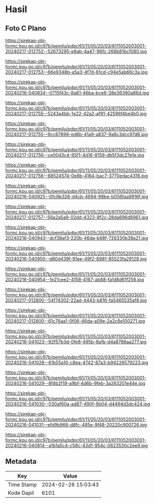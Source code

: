 # Hasil

## Foto C Plano

https://sirekap-obj-formc.kpu.go.id/c97b/pemilu/pdpr/61/11/05/20/03/6111052003001-20240217-012752--52673295-e8ab-4a47-96fc-268b81bc1080.jpg

https://sirekap-obj-formc.kpu.go.id/c97b/pemilu/pdpr/61/11/05/20/03/6111052003001-20240217-012753--66e9348b-a5a3-4f7d-81cd-c94e5ab66c3a.jpg

https://sirekap-obj-formc.kpu.go.id/c97b/pemilu/pdpr/61/11/05/20/03/6111052003001-20240216-040834--0715f43c-8a81-46ba-bce6-38e36390a86d.jpg

https://sirekap-obj-formc.kpu.go.id/c97b/pemilu/pdpr/61/11/05/20/03/6111052003001-20240217-012755--5243a4bb-1e22-42a2-af91-42596f4be4b0.jpg

https://sirekap-obj-formc.kpu.go.id/c97b/pemilu/pdpr/61/11/05/20/03/6111052003001-20240217-012755--9cc67896-ed6b-41a9-a837-9a8c3dcc97d6.jpg

https://sirekap-obj-formc.kpu.go.id/c97b/pemilu/pdpr/61/11/05/20/03/6111052003001-20240217-012756--ce00d3c4-65f1-4d16-8159-db5f3dc27e1e.jpg

https://sirekap-obj-formc.kpu.go.id/c97b/pemilu/pdpr/61/11/05/20/03/6111052003001-20240217-012756--68524574-0e8b-4164-bac7-3770edac4316.jpg

https://sirekap-obj-formc.kpu.go.id/c97b/pemilu/pdpr/61/11/05/20/03/6111052003001-20240216-040925--0fc6b326-d4cb-4694-98be-b056faa9916f.jpg

https://sirekap-obj-formc.kpu.go.id/c97b/pemilu/pdpr/61/11/05/20/03/6111052003001-20240217-012757--56a2a5a9-02dd-4323-8f2c-28da696d8961.jpg

https://sirekap-obj-formc.kpu.go.id/c97b/pemilu/pdpr/61/11/05/20/03/6111052003001-20240216-040943--dcf38af3-220b-46da-b68f-726330b38a21.jpg

https://sirekap-obj-formc.kpu.go.id/c97b/pemilu/pdpr/61/11/05/20/03/6111052003001-20240216-040950--d80d439f-91ee-49f2-8981-85523fa29129.jpg

https://sirekap-obj-formc.kpu.go.id/c97b/pemilu/pdpr/61/11/05/20/03/6111052003001-20240216-040954--1e21cee2-4158-4167-ab88-fa1d8d61f256.jpg

https://sirekap-obj-formc.kpu.go.id/c97b/pemilu/pdpr/61/11/05/20/03/6111052003001-20240217-012800--54f74302-22ad-4443-b816-fa5465535af8.jpg

https://sirekap-obj-formc.kpu.go.id/c97b/pemilu/pdpr/61/11/05/20/03/6111052003001-20240217-012800--61c76aa1-0f06-46da-a09e-2a2c8e100271.jpg

https://sirekap-obj-formc.kpu.go.id/c97b/pemilu/pdpr/61/11/05/20/03/6111052003001-20240216-041023--92f57b3d-0fe8-495b-8a1b-d4a8788aa277.jpg

https://sirekap-obj-formc.kpu.go.id/c97b/pemilu/pdpr/61/11/05/20/03/6111052003001-20240216-041028--61b55a10-c8ea-4742-87a3-b94226579223.jpg

https://sirekap-obj-formc.kpu.go.id/c97b/pemilu/pdpr/61/11/05/20/03/6111052003001-20240216-041029--8f4b2f19-a9bf-4d6b-9feb-3a263201e44e.jpg

https://sirekap-obj-formc.kpu.go.id/c97b/pemilu/pdpr/61/11/05/20/03/6111052003001-20240216-041030--030af60a-ad87-490f-9b04-d4494d3dc424.jpg

https://sirekap-obj-formc.kpu.go.id/c97b/pemilu/pdpr/61/11/05/20/03/6111052003001-20240216-041031--efd9b966-d8fc-485e-9f48-20220c900726.jpg

https://sirekap-obj-formc.kpu.go.id/c97b/pemilu/pdpr/61/11/05/20/03/6111052003001-20240216-040814--a1b1a5c4-c58c-43d1-954c-0623530c2ee9.jpg


## Metadata

| Key        | Value               |
| ---------- | ------------------- |
| Time Stamp | 2024-02-26 15:03:43 |
| Kode Dapil | 6101                |



